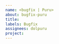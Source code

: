 ```yaml
---
name: <bugfix | Puru> 
about: bugfix-puru
title: 
labels: Bugfix
assignees: dolpuru
project: 
---
```

